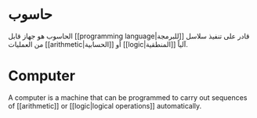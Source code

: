 # حاسوب

الحاسوب هو جهاز قابل [[programming language|للبرمجة]] قادر على تنفيذ سلاسل من العمليات [[arithmetic|الحسابية]] أو [[logic|المنطقية]] آلياً.
# Computer

A computer is a machine that can be programmed to carry out sequences of [[arithmetic]] or [[logic|logical operations]] automatically.